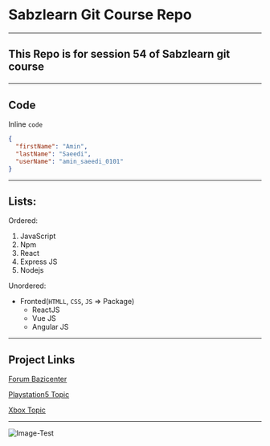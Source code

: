 # Sabzlearn Git Course Repo

---

## <p>This Repo is for session 54 of Sabzlearn git course</p>

---

## Code

Inline `code`

```json
{
  "firstName": "Amin",
  "lastName": "Saeedi",
  "userName": "amin_saeedi_0101"
}
```

---

## Lists:

Ordered:

1. JavaScript
2. Npm
3. React
4. Express JS
5. Nodejs

Unordered:

- Fronted(`HTMLL`, `CSS`, `JS` => Package)
  - ReactJS
  - Vue JS
  - Angular JS

---

## Project Links

[Forum Bazicenter](https://forum.bazicenter.com/)

[Playstation5 Topic](https://forum.bazicenter.com/forums/playstation-5.230/)

[Xbox Topic](https://forum.bazicenter.com/forums/xbox-series.231/)

---

![Image-Test](https://t3.ftcdn.net/jpg/02/70/35/00/360_F_270350073_WO6yQAdptEnAhYKM5GuA9035wbRnVJSr.jpg)

<!-- ## Sabzlearn Git Course Repo

### Sabzlearn Git Course Repo

#### Sabzlearn Git Course Repo

##### Sabzlearn Git Course Repo

###### Sabzlearn Git Course Repo -->
